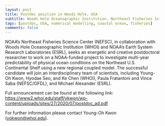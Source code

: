 ```yaml
---
layout: post
title: Postdoc position in Woods Hole, USA
subtitle: Woods Hole Oceanographic Institution, Northeast Fisheries Science Center
tags: [postdoc, USA, numerical modelling, coastal ocean, fisheries]
comments: false
---
```

NOAA’s Northeast Fisheries Science Center (NEFSC), in collaboration with
Woods Hole Oceanographic Institution (WHOI) and NOAA’s Earth System
Research Laboratories (ESRL), seeks an energetic and creative
postdoctoral researcher to work on a NOAA-funded project to investigate
multi-year predictability of physical ocean conditions on the Northeast
U.S. Continental Shelf using a new regional coupled model. The
successful candidate will join an interdisciplinary team of scientists,
including Young-Oh Kwon, Hyodae Seo, and Ke Chen (WHOI), Paula
Fratantoni and Vince Saba (NEFSC/GFDL), and Michael Alexander (ESRL).

Full announcement can be found at the following link:
https://www2.whoi.edu/staff/ykwon/wp-content/uploads/sites/27/2020/07/postdoc_ad.pdf

For further information please contact Young-Oh Kwon (yokwon@whoi.edu).
